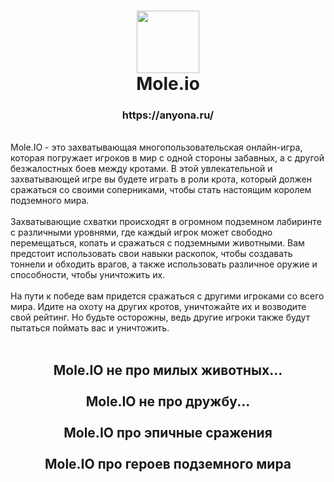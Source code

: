 <h1 align="center">
<img src= "https://github.com/flamboyx/Mole.io/assets/126955412/a342109c-b6ce-4eba-9e27-4636f1d3ad60"  width="100">
<br>
Mole.io 
<br>
</h1>
<h3 align ="center">
  https://anyona.ru/
</h3>
<br>
Mole.IO - это захватывающая многопользовательская онлайн-игра, которая погружает игроков в мир с одной стороны забавных, а с другой безжалостных боев между кротами. В этой увлекательной и захватывающей игре вы будете играть в роли крота, который должен сражаться со своими соперниками, чтобы стать настоящим королем подземного мира.
<br>
<br>
Захватывающие схватки происходят в огромном подземном лабиринте с различными уровнями, где каждый игрок может свободно перемещаться, копать и сражаться с подземными животными. Вам предстоит использовать свои навыки раскопок, чтобы создавать тоннели и обходить врагов, а также использовать различное оружие и способности, чтобы уничтожить их.
<br>
<br>
На пути к победе вам придется сражаться с другими игроками со всего мира. Идите на охоту на других кротов, уничтожайте их и возводите свой рейтинг. Но будьте осторожны, ведь другие игроки также будут пытаться поймать вас и уничтожить.
<br><br>
<h2 align="center">
Mole.IO не про милых животных...
<br><br>
Mole.IO не про дружбу...
<br><br>
Mole.IO про эпичные сражения
<br><br>
Mole.IO про героев подземного мира
<br><br>
</h2>



